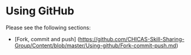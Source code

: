 # Using GitHub

Please see the following sections:
- [Fork, commit and push] (https://github.com/CHICAS-Skill-Sharing-Group/Content/blob/master/Using-github/Fork-commit-push.md)
